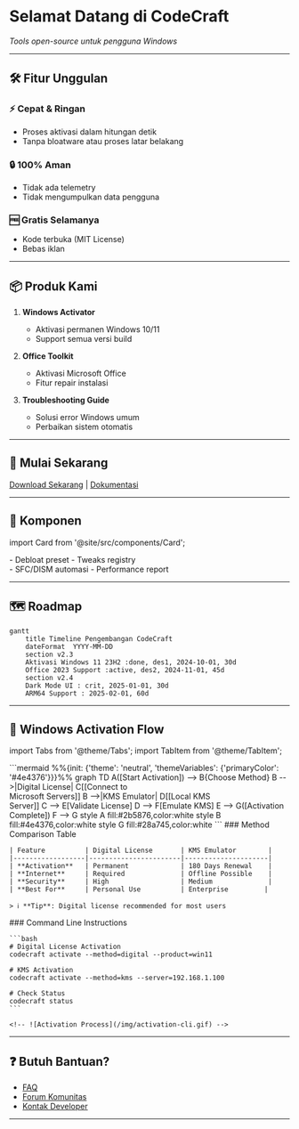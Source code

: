 # Selamat Datang di CodeCraft

*Tools open-source untuk pengguna Windows*

---

## 🛠️ Fitur Unggulan

### ⚡ Cepat & Ringan
- Proses aktivasi dalam hitungan detik
- Tanpa bloatware atau proses latar belakang

### 🔒 100% Aman
- Tidak ada telemetry
- Tidak mengumpulkan data pengguna

### 🆓 Gratis Selamanya
- Kode terbuka (MIT License)
- Bebas iklan

---

## 📦 Produk Kami

1. **Windows Activator**  
   - Aktivasi permanen Windows 10/11
   - Support semua versi build

2. **Office Toolkit**  
   - Aktivasi Microsoft Office
   - Fitur repair instalasi

3. **Troubleshooting Guide**  
   - Solusi error Windows umum
   - Perbaikan sistem otomatis

---


## 🚀 Mulai Sekarang

[Download Sekarang](https://github.com/massgravel/Microsoft-Activation-Scripts/archive/refs/heads/master.zip) | [Dokumentasi](troubleshoot)

---

## 🧩 Komponen

import Card from '@site/src/components/Card';

<div className="row">
  <div className="col col--6">
    <Card 
      title="Windows Toolkit" 
      color="#4e4376"
      description="Aktivasi digital dan optimasi sistem">
      - Debloat preset
      - Tweaks registry
    </Card>
  </div>
  <div className="col col--6">
    <Card 
      title="Diagnostic Suite" 
      color="#2b5876"
      description="Analisis dan perbaikan">
      - SFC/DISM automasi
      - Performance report
    </Card>
  </div>
</div>

---

## 🗺️ Roadmap
```mermaid
gantt
    title Timeline Pengembangan CodeCraft
    dateFormat  YYYY-MM-DD
    section v2.3
    Aktivasi Windows 11 23H2 :done, des1, 2024-10-01, 30d
    Office 2023 Support :active, des2, 2024-11-01, 45d
    section v2.4
    Dark Mode UI : crit, 2025-01-01, 30d
    ARM64 Support : 2025-02-01, 60d
```
---

## 🚀 Windows Activation Flow

import Tabs from '@theme/Tabs';
import TabItem from '@theme/TabItem';

<Tabs groupId="activation-method">
  <TabItem value="flowchart" label="📊 Flowchart" default>
    ```mermaid
    %%{init: {'theme': 'neutral', 'themeVariables': {'primaryColor': '#4e4376'}}}%%
    graph TD
      A([Start Activation]) --> B{Choose Method}
      B -->|Digital License| C[[Connect to<br>Microsoft Servers]]
      B -->|KMS Emulator| D[[Local KMS<br>Server]]
      C --> E[Validate License]
      D --> F[Emulate KMS]
      E --> G([Activation Complete])
      F --> G
      style A fill:#2b5876,color:white
      style B fill:#4e4376,color:white
      style G fill:#28a745,color:white
    ```
  </TabItem>

  <TabItem value="comparison" label="⚖️ Comparison">
    ### Method Comparison Table
    
    | Feature          | Digital License       | KMS Emulator        |
    |------------------|-----------------------|---------------------|
    | **Activation**   | Permanent             | 180 Days Renewal    |
    | **Internet**     | Required              | Offline Possible    |
    | **Security**     | High                  | Medium              |
    | **Best For**     | Personal Use          | Enterprise         |
    
    > ℹ️ **Tip**: Digital license recommended for most users
  </TabItem>

  <TabItem value="cli" label="💻 CLI Commands">
    ### Command Line Instructions
    
    ```bash
    # Digital License Activation
    codecraft activate --method=digital --product=win11
    
    # KMS Activation
    codecraft activate --method=kms --server=192.168.1.100
    
    # Check Status
    codecraft status
    ```
    
    <!-- ![Activation Process](/img/activation-cli.gif) -->
  </TabItem>
</Tabs>

---

## ❓ Butuh Bantuan?

- [FAQ](#faq)
- [Forum Komunitas](#forum)
- [Kontak Developer](#contact)

---
